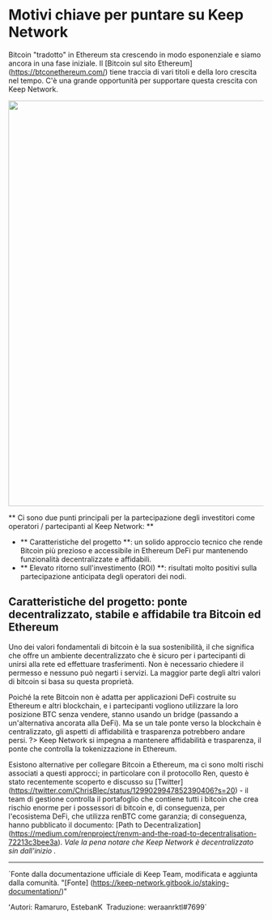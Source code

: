 # Motivi chiave per puntare su Keep Network
Bitcoin "tradotto" in Ethereum sta crescendo in modo esponenziale e siamo ancora in una fase iniziale. Il [Bitcoin sul sito Ethereum] (https://btconethereum.com/) tiene traccia di vari titoli e della loro crescita nel tempo. C'è una grande opportunità per supportare questa crescita con Keep Network.

<p align = "center">
  <img width = "800" src = "https://user-images.githubusercontent.com/68167410/91514516-903a9a00-e8ac-11ea-800d-281f33f8c2ab.PNG">
</p>

** Ci sono due punti principali per la partecipazione degli investitori come operatori / partecipanti al Keep Network: **
* ** Caratteristiche del progetto **: un solido approccio tecnico che rende Bitcoin più prezioso e accessibile in Ethereum DeFi pur mantenendo funzionalità decentralizzate e affidabili.
* ** Elevato ritorno sull'investimento (ROI) **: risultati molto positivi sulla partecipazione anticipata degli operatori dei nodi.



## Caratteristiche del progetto: ponte decentralizzato, stabile e affidabile tra Bitcoin ed Ethereum

Uno dei valori fondamentali di bitcoin è la sua sostenibilità, il che significa che offre un ambiente decentralizzato che è sicuro per i partecipanti di unirsi alla rete ed effettuare trasferimenti. Non è necessario chiedere il permesso e nessuno può negarti i servizi. La maggior parte degli altri valori di bitcoin si basa su questa proprietà.

Poiché la rete Bitcoin non è adatta per applicazioni DeFi costruite su Ethereum e altri blockchain, e i partecipanti vogliono utilizzare la loro posizione BTC senza vendere, stanno usando un bridge (passando a un'alternativa ancorata alla DeFi). Ma se un tale ponte verso la blockchain è centralizzato, gli aspetti di affidabilità e trasparenza potrebbero andare persi.
?> Keep Network si impegna a mantenere affidabilità e trasparenza, il ponte che controlla la tokenizzazione in Ethereum.

Esistono alternative per collegare Bitcoin a Ethereum, ma ci sono molti rischi associati a questi approcci; in particolare con il protocollo Ren, questo è stato recentemente scoperto e discusso su [Twitter] (https://twitter.com/ChrisBlec/status/1299029947852390406?s=20) - il team di gestione controlla il portafoglio che contiene tutti i bitcoin che crea rischio enorme per i possessori di bitcoin e, di conseguenza, per l'ecosistema DeFi, che utilizza renBTC come garanzia; di conseguenza, hanno pubblicato il documento: [Path to Decentralization] (https://medium.com/renproject/renvm-and-the-road-to-decentralisation-72213c3bee3a). _Vale la pena notare che Keep Network è decentralizzato sin dall'inizio ._

---
`Fonte dalla documentazione ufficiale di Keep Team, modificata e aggiunta dalla comunità. "[Fonte] (https://keep-network.gitbook.io/staking-documentation/)"

ʻAutori: Ramaruro, EstebanK`
`Traduzione: weraanrktl#7699`
